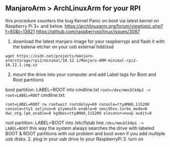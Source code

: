 ## ManjaroArm > ArchLinuxArm for your RPI
this procedure counters the bug Kernel Panic on boot via latest kernel on Raspberry Pi 3+ and below.
https://archlinuxarm.org/forum/viewtopic.php?f=60&t=13821 
https://github.com/raspberrypi/linux/issues/3087

1. download the latest manjaro image for your raspberrypi and flash it with the balena-etcher on your usb external hdd/ssd

```
wget https://osdn.net/projects/manjaro-arm/storage/rpi2/minimal/18.12.1/Manjaro-ARM-minimal-rpi2-18.12.1.img.xz
```

2. mount the drive into your computer and add Label tags for Boot and Root partitions

boot partition: LABEL=ROOT into cmdline.txt ```root=/dev/mmcblk0p2 -> root=LABEL=ROOT```
cmdline.txt:
```
root=LABEL=ROOT rw rootwait rootdelay=60 console=ttyAMA0,115200 console=tty1 selinux=0 plymouth.enable=0 smsc95xx.turbo_mode=N dwc_otg.lpm_enable=0 kgdboc=ttyAMA0,115200 elevator=noop audit=0
```

root partition: LABEL=BOOT into /etc/fstab line ```/dev/mmcblk0p1 -> LABEL=BOOT```
this way the system always searches the drive with labeled BOOT & ROOT partitions with out problem and boot even if you add multiple usb disks.
2. plug in your usb drive to your RaspberryPi
3. turn on
